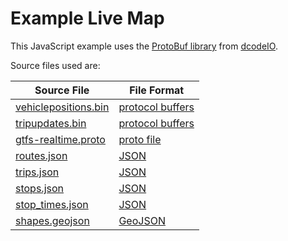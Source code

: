 # Example Live Map

This JavaScript example uses the [ProtoBuf library](https://github.com/dcodeIO/ProtoBuf.js) from [dcodeIO](https://github.com/dcodeIO).

Source files used are:

Source File | File Format
----------- | -----------
[vehiclepositions.bin](http://gtfs.bigbluebus.com/vehiclepositions.bin) | [protocol buffers](https://developers.google.com/protocol-buffers/)
[tripupdates.bin](http://gtfs.bigbluebus.com/tripupdates.bin) | [protocol buffers](https://developers.google.com/protocol-buffers/)
[gtfs-realtime.proto](http://gtfs.bigbluebus.com/javascript-protobuf/gtfs-realtime.proto) | [proto file](https://developers.google.com/protocol-buffers/docs/proto)
[routes.json](http://gtfs.bigbluebus.com/parsed/routes.json) | [JSON](https://en.wikipedia.org/wiki/JSON)
[trips.json](http://gtfs.bigbluebus.com/parsed/trips.json) | [JSON](https://en.wikipedia.org/wiki/JSON)
[stops.json](http://gtfs.bigbluebus.com/parsed/stops.json) | [JSON](https://en.wikipedia.org/wiki/JSON)
[stop_times.json](http://gtfs.bigbluebus.com/parsed/stop_times.json) | [JSON](https://en.wikipedia.org/wiki/JSON)
[shapes.geojson](http://gtfs.bigbluebus.com/parsed/shapes.geojson) | [GeoJSON](https://en.wikipedia.org/wiki/GeoJSON)
